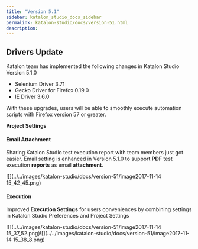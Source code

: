 ```yaml
---
title: "Version 5.1" 
sidebar: katalon_studio_docs_sidebar
permalink: katalon-studio/docs/version-51.html 
description: 
---
```

**Drivers Update**
------------------

Katalon team has implemented the following changes in Katalon Studio Version 5.1.0

*   Selenium Driver 3.71
*   Gecko Driver for Firefox 0.19.0
*   IE Driver 3.6.0

With these upgrades, users will be able to smoothly execute automation scripts with Firefox version 57 or greater. 

**Project Settings**

#### Email Attachment

Sharing Katalon Studio test execution report with team members just got easier. Email setting is enhanced in Version 5.1.0 to support **PDF** test execution **reports** as email **attachment**.

![](../../images/katalon-studio/docs/version-51/image2017-11-14 15_42_45.png)

#### Execution

Improved **Execution Settings** for users conveniences by combining settings in Katalon Studio Preferences and Project Settings

![](../../images/katalon-studio/docs/version-51/image2017-11-14 15_37_52.png)![](../../images/katalon-studio/docs/version-51/image2017-11-14 15_38_8.png)